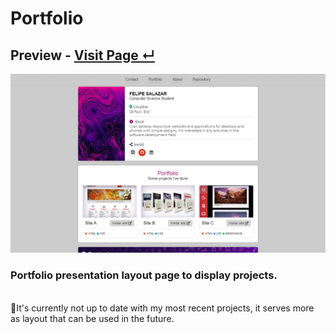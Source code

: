 # Portfolio


## Preview - <a href="https://xevilcorp.github.io/Portfolio/">Visit Page ↵</a>

![image](./img/preview.png)

### Portfolio presentation layout page to display projects.
<br>
🔸It's currently not up to date with my most recent projects, it serves more as layout that can be used in the future.


